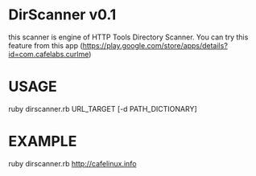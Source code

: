 # DirScanner v0.1
this scanner is engine of HTTP Tools Directory Scanner. You can try this feature from this app (https://play.google.com/store/apps/details?id=com.cafelabs.curlme)

# USAGE
  ruby dirscanner.rb URL_TARGET [-d PATH_DICTIONARY]
# EXAMPLE
  ruby dirscanner.rb http://cafelinux.info
